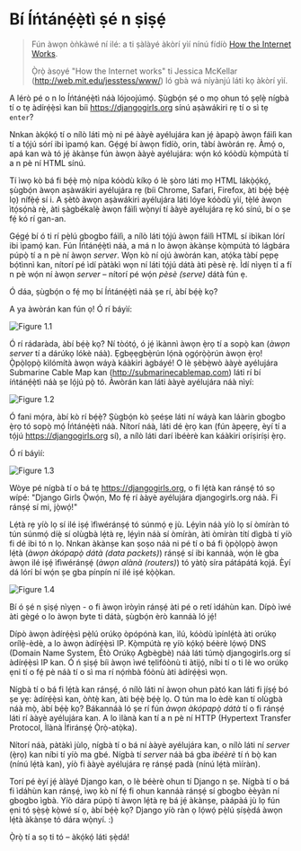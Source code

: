 # Bí Íńtánẹ́ẹ̀tì ṣé n ṣiṣẹ́

> Fún àwọn òǹkàwé ní ilé: a ti ṣàlàyé àkòrí yìí nínú fídíò [How the Internet Works](https://www.youtube.com/watch?v=oM9yAA09wdc).
> 
> Ọ̀rọ̀ àsọyé "How the Internet works" ti Jessica McKellar (http://web.mit.edu/jesstess/www/) ló gbà wá níyànjú láti kọ àkòrí yìí.

A lérò pé o n lo Íńtánẹ́ẹ̀tì náà lójoojúmọ́. Ṣùgbọ́n ṣé o mọ ohun tó ṣẹlẹ̀ nígbà tí o tẹ àdírẹ́ẹ̀sì kan bíi https://djangogirls.org sínú aṣàwákiri rẹ tí o sì tẹ `enter`?

Nnkan àkọ́kọ́ tí o nílò láti mọ̀ ni pé ààyè ayélujára kan jẹ́ àpapọ̀ àwọn fáìlì kan tí a tọ́jú sórí ibi ìpamọ́ kan. Gẹ́gẹ́ bí àwọn fídíò, orin, tàbí àwòrán rẹ. Àmọ́ o, apá kan wà tó jẹ́ àkànṣe fún àwọn ààyè ayélujára: wọ́n kó kóòdù kọ̀mpútà tí a n pè ní HTML sínú.

Tí ìwọ kò bá fi bẹ́ẹ̀ mọ̀ nípa kóòdù kíkọ ó lè ṣòro láti mọ HTML lákọ̀ọ́kọ́, ṣùgbọ́n àwọn aṣàwákiri ayélujára rẹ (bíi Chrome, Safari, Firefox, àti bẹ́ẹ̀ bẹ́ẹ̀ lọ) nífẹ̀ẹ́ sí i. A ṣètò àwọn aṣàwákiri ayélujára láti lóye kóòdù yìí, tẹ̀lé àwọn ìtọ́sọ́nà rẹ̀, àti ṣàgbékalẹ̀ àwọn fáìlì wọ̀nyí tí ààyè ayélujára rẹ kó sínú, bí o ṣe fẹ́ kó rí gan-an.

Gẹ́gẹ́ bí ó ti rí pẹ̀lú gbogbo fáìlì, a nílò láti tọ́jú àwọn fáìlì HTML sí ibìkan lórí ibi ìpamọ́ kan. Fún Íńtánẹ́ẹ̀tì náà, a má n lo àwọn àkànṣe kọ̀mpútà tó lágbára púpọ̀ tí a n pè ní àwọn *server*. Wọn kò ní ojú àwòrán kan, atọ́ka tàbí pẹpẹ bọ́tìnnì kan, nítorí pé ìdí pàtàkì wọn ní láti tọ́jú dátà àti pèsè rẹ̀. Ìdí nìyẹn tí a fí n pè wọ́n ní àwọn *server* – nítorí pé wọ́n *pèsè (serve)* dátà fún ẹ.

Ó dáa, ṣùgbọ́n o fẹ́ mọ bí Íńtánẹ́ẹ̀tì náà ṣe rí, àbí bẹ́ẹ̀ kọ?

A ya àwòrán kan fún ọ! Ó rí báyìí:

![Figure 1.1](images/internet_1.png)

Ó rí rádaràda, àbí bẹ́ẹ̀ kọ? Ní tòótọ́, ó jẹ́ ìkànnì àwọn ẹ̀rọ tí a sopọ̀ kan (*àwọn server* tí a dárúkọ lókè náà). Ẹgbẹẹgbẹ̀rún lọ́nà ọgọ́rọ̀ọ̀rún àwọn ẹ̀rọ! Ọ̀pọ̀lọpọ̀ kìlómítà àwọn wáyà káàkiri àgbáyé! O lè ṣèbẹ̀wò ààyè ayélujára Submarine Cable Map kan (http://submarinecablemap.com) láti rí bí íńtánẹ́ẹ̀tì náà ṣe lọ́jú pọ̀ tó. Àwòrán kan láti ààyè ayélujára náà nìyí:

![Figure 1.2](images/internet_3.png)

Ó fani mọ́ra, àbí kò rí bẹ́ẹ̀? Ṣùgbọ́n kò ṣeéṣe láti ní wáyà kan láàrin gbogbo ẹ̀rọ tó sopọ̀ mọ́ Íńtánẹ́ẹ̀tì náà. Nítorí náà, láti dé ẹ̀rọ kan (fún àpẹẹrẹ, èyí tí a tọ́jú https://djangogirls.org sí), a nílò láti darí ìbéèrè kan káàkiri oríṣiríṣi ẹ̀rọ.

Ó rí báyìí:

![Figure 1.3](images/internet_2.png)

Wòye pé nígbà tí o bá tẹ https://djangogirls.org, o fi lẹ́tà kan ránṣẹ́ tó sọ wípé: "Django Girls Ọ̀wọ́n, Mo fẹ́ rí ààyè ayélujára djangogirls.org náà. Fi ránṣẹ́ sí mi, jọ̀wọ́!"

Lẹ́tà rẹ yíò lọ sí ilé iṣẹ́ ìfìwéránṣẹ́ tó súnmọ́ ẹ jù. Lẹ́yìn náà yíò lọ sí òmíràn tó tún súnmọ́ díẹ̀ sí olùgbà lẹ́tà rẹ, lẹ́yìn náà sí òmíràn, àti òmíràn títí dìgbà tí yíò fi dé ibi tó n lọ. Nnkan àkànṣe kan ṣoṣo náà ni pé tí o bá fi ọ̀pọ̀lọpọ̀ àwọn lẹ́tà (*àwọn àkópapọ̀ dátà (data packets)*) ránṣẹ́ sí ibi kannáà, wọ́n lè gba àwọn ilé iṣẹ́ ìfìwéránṣẹ́ (*àwọn alànà (routers)*) tó yàtọ̀ síra pátápátá kọjá. Èyí dá lórí bí wọ́n ṣe gba pínpín ní ilé iṣé kọ̀ọ̀kan.

![Figure 1.4](images/internet_4.png)

Bí ó ṣé n ṣiṣẹ́ nìyẹn - o fi àwọn ìròyìn ránṣẹ́ àti pé o retí ìdáhùn kan. Dípò ìwé àti gègé o lo àwọn byte ti dátà, ṣùgbọ́n èrò kannáà ló jẹ́!

Dípò àwọn àdírẹ́ẹ̀sì pẹ̀lú orúkọ òpópónà kan, ìlú, kóòdù ìpínlẹ́tà àti orúkọ orílẹ̀-èdè, a lo àwọn àdírẹ́ẹ̀sì IP. Kọ̀mpútà rẹ yíò kọ́kọ́ béèrè lọ́wọ́ DNS (Domain Name System, Ètò Orúkọ Agbègbè) náà láti túmọ̀ djangogirls.org sí àdírẹ́ẹ̀sì IP kan. Ó ń ṣiṣẹ́ bíi àwọn ìwé tẹlifóònù ti àtijọ́, níbi tí o ti lè wo orúkọ ẹni tí o fẹ́ pè náà tí o sì ma rí nọ́ḿbà fóònù àti àdírẹ́ẹ̀sì wọn.

Nígbà tí o bá fi lẹ́tà kan ránṣẹ́, ó nílò láti ní àwọn ohun pàtó kan láti fi jíṣẹ́ bó ṣe yẹ: àdírẹ́ẹ̀sì kan, òǹtẹ̀ kan, àti bẹ́ẹ̀ bẹ́ẹ̀ lọ. O tún ma lo èdè kan tí olùgbà náà mọ̀, àbí bẹ́ẹ̀ kọ? Bákannáà ló ṣe rí fún *àwọn àkópapọ̀ dátà* tí o fi ránṣẹ́ láti rí ààyè ayélujára kan. A lo ìlànà kan tí a n pè ní HTTP (Hypertext Transfer Protocol, Ìlànà Ìfiránṣẹ́ Ọ̀rọ̀-atọ̀ka).

Nítorí náà, pàtàkì jùlọ, nígbà tí o bá ní ààyè ayélujára kan, o nílò láti ní *server* (ẹ̀rọ) kan níbi tí yíò ma gbé. Nígbà tí *server* náà bá gba *ìbéèrè* tí ń bọ̀ kan (nínú lẹ́tà kan), yíò fi ààyè ayélujára rẹ ránṣẹ́ padà (nínú lẹ́tà mìíràn).

Torí pé èyí jẹ́ àlàyé Django kan, o lè béèrè ohun tí Django n ṣe. Nígbà tí o bá fi ìdáhùn kan ránṣẹ́, ìwọ kò ní fẹ́ fi ohun kannáà ránṣẹ́ sí gbogbo èèyàn ní gbogbo ìgbà. Yíò dára púpọ̀ tí àwọn lẹ́tà rẹ bá jẹ́ àkànṣe, pàápàá jù lọ fún ẹni tó ṣẹ̀ṣẹ̀ kọ̀wé sí ọ, àbí bẹ́ẹ̀ kọ? Django yíò ràn ọ lọ́wọ́ pẹ̀lú ṣíṣẹ̀dá àwọn lẹ́tà àkànṣe tó dára wọ̀nyí. :)

Ọ̀rọ̀ tí a sọ ti tó – àkọ́kọ́ láti ṣẹ̀dá!